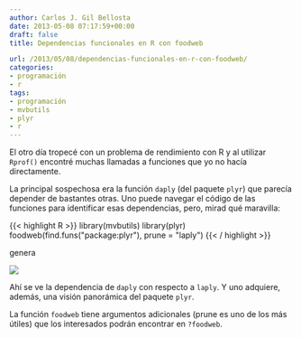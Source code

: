```yaml
---
author: Carlos J. Gil Bellosta
date: 2013-05-08 07:17:59+00:00
draft: false
title: Dependencias funcionales en R con foodweb

url: /2013/05/08/dependencias-funcionales-en-r-con-foodweb/
categories:
- programación
- r
tags:
- programación
- mvbutils
- plyr
- r
---
```


El otro día tropecé con un problema de rendimiento con R y al utilizar `Rprof()` encontré muchas llamadas a funciones que yo no hacía directamente.

La principal sospechosa era la función `daply` (del paquete `plyr`) que parecía depender de bastantes otras. Uno puede navegar el código de las funciones para identificar esas dependencias, pero, mirad qué maravilla:

{{< highlight R >}}
library(mvbutils)
library(plyr)
foodweb(find.funs("package:plyr"), prune = "laply")
{{< / highlight >}}

genera

[![](/wp-uploads/2013/05/foodweb_daply_tree.png#center)
](/wp-uploads/2013/05/foodweb_daply_tree.png#center)

Ahí se ve la dependencia de `daply` con respecto a `laply`. Y uno adquiere, además, una visión panorámica del paquete `plyr`.

La función `foodweb` tiene argumentos adicionales (prune es uno de los más útiles) que los interesados podrán encontrar en `?foodweb`.
